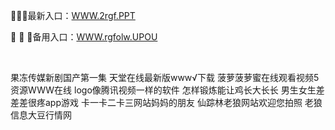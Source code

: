 <p>
	🐸🐸🐸最新入口：<a href="http://www.baidu.com/link?url=6MA2SWnO3Raqke39an_0PUxosM6ZrUGzi1BN9tNnlPW&wd">WWW.2rgf.PPT</a> 
	<p>
		🔺
🔺
🔺备用入口：<a href="http://www.baidu.com/link?url=6MA2SWnO3Raqke39an_0PUxosM6ZrUGzi1BN9tNnlPW&wd">WWW.rgfolw.UPOU</a> 
	</p>
	<p>
		<br />
	</p>
	<p>
		果冻传媒新剧国产第一集
天堂在线最新版www√下载
菠萝菠萝蜜在线观看视频5
资源WWW在线
logo像腾讯视频一样的软件
怎样锻炼能让鸡长大长长
男生女生差差差很疼app游戏
卡一卡二卡三网站妈妈的朋友
仙踪林老狼网站欢迎您拍照
老狼信息大豆行情网
	</p>

